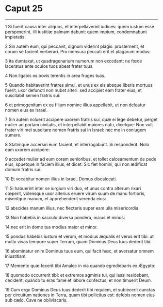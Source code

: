 # Caput 25

***

1 Si fuerit causa inter aliquos, et interpellaverint iudices: quem iustum esse perspexerint, illi iustitiæ palmam dabunt: quem impium, condemnabunt impietatis.

2 Sin autem eum, qui peccavit, dignum viderint plagis: prosternent, et coram se facient verberari. Pro mensura peccati erit et plagarum modus:

3 ita dumtaxat, ut quadragenarium numerum non excedant: ne fœde laceratus ante oculos tuos abeat frater tuus.

4 Non ligabis os bovis terentis in area fruges tuas.

5 Quando habitaverint fratres simul, et unus ex eis absque liberis mortuus fuerit, uxor defuncti non nubet alteri: sed accipiet eam frater eius, et suscitabit semen fratris sui:

6 et primogenitum ex ea filium nomine illius appellabit, ut non deleatur nomen eius ex Israel.

7 Sin autem noluerit accipere uxorem fratris sui, quæ ei lege debetur, perget mulier ad portam civitatis, et interpellabit maiores natu, dicetque: Non vult frater viri mei suscitare nomen fratris sui in Israel: nec me in coniugem sumere.

8 Statimque accersiri eum facient, et interrogabunt. Si responderit: Nolo eam uxorem accipere:

9 accedet mulier ad eum coram senioribus, et tollet calceamentum de pede eius, spuetque in faciem illius, et dicet: Sic fiet homini, qui non ædificat domum fratris sui.

10 Et vocabitur nomen illius in Israel, Domus discalceati.

11 Si habuerint inter se iurgium viri duo, et unus contra alterum rixari cœperit, volensque uxor alterius eruere virum suum de manu fortioris, miseritque manum, et apprehenderit verenda eius:

12 abscides manum illius, nec flecteris super eam ulla misericordia.

13 Non habebis in sacculo diversa pondera, maius et minus:

14 nec erit in domo tua modius maior et minor.

15 pondus habebis iustum et verum, et modius æqualis et verus erit tibi: ut multo vivas tempore super Terram, quam Dominus Deus tuus dederit tibi.

16 abominatur enim Dominus tuus eum, qui facit hæc, et aversatur omnem iniustitiam.

17 Memento quæ fecerit tibi Amalec in via quando egrediebaris ex Ægypto:

18 quomodo occurrerit tibi: et extremos agminis tui, qui lassi residebant, ceciderit, quando tu eras fame et labore confectus, et non timuerit Deum.

19 Cum ergo Dominus Deus tuus dederit tibi requiem, et subiecerit cunctas per circuitum nationes in Terra, quam tibi pollicitus est: delebis nomen eius sub cælo. Cave ne obliviscaris.

